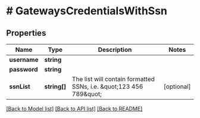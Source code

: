 # # GatewaysCredentialsWithSsn

## Properties

Name | Type | Description | Notes
------------ | ------------- | ------------- | -------------
**username** | **string** |  | 
**password** | **string** |  | 
**ssnList** | **string[]** | The list will contain formatted SSNs, i.e. \&quot;123 456 789\&quot; | [optional] 

[[Back to Model list]](../../README.md#documentation-for-models) [[Back to API list]](../../README.md#documentation-for-api-endpoints) [[Back to README]](../../README.md)


